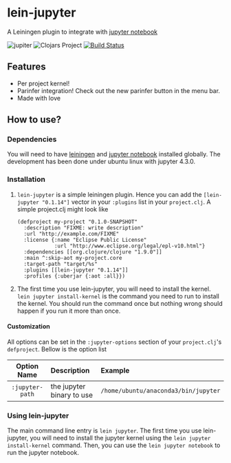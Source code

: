 # lein-jupyter
A Leiningen plugin to integrate with [jupyter notebook](http://jupyter.org/)

![jupiter](https://upload.wikimedia.org/wikipedia/commons/0/0a/Tango_Jupiter.svg)
![Clojars Project](https://img.shields.io/clojars/v/lein-jupyter.svg)
[![Build Status](https://travis-ci.org/didiercrunch/lein-jupyter.svg?branch=master)](https://travis-ci.org/didiercrunch/lein-jupyter)

## Features

* Per project kernel!
* Parinfer integration!  Check out the new parinfer button in the menu bar.
* Made with love



## How to use?

### Dependencies

You will need to have [leiningen](https://leiningen.org/) and
[jupyter notebook](http://jupyter.org/) installed globally.  The development
has been done under ubuntu linux with jupyter 4.3.0.


### Installation



1. `lein-jupyter` is a simple leiningen plugin.  Hence you can add the `[lein-jupyter "0.1.14"]`
    vector in your `:plugins` list in your `project.clj`.  A simple project.clj might look
    like
    
    ```    
    (defproject my-project "0.1.0-SNAPSHOT"
      :description "FIXME: write description"
      :url "http://example.com/FIXME"
      :license {:name "Eclipse Public License"
                :url "http://www.eclipse.org/legal/epl-v10.html"}
      :dependencies [[org.clojure/clojure "1.9.0"]]
      :main ^:skip-aot my-project.core
      :target-path "target/%s"
      :plugins [[lein-jupyter "0.1.14"]]
      :profiles {:uberjar {:aot :all}})
    ```
2.  The first time you use lein-jupyter, you will need to install the kernel.
    `lein jupyter install-kernel` is the command you need to run to install
    the kernel.  You should run the command once but nothing wrong should
    happen if you run it more than once.

#### Customization

All options can be set in the `:jupyter-options` section of your `project.clj`'s
`defproject`.  Bellow is the option list

| Option Name     | Description               | Example                              |
|:---------------:|:--------------------------|:-------------------------------------|
| `:jupyter-path` | the jupyter binary to use | `/home/ubuntu/anaconda3/bin/jupyter` |


### Using lein-jupyter


The main command line entry is `lein jupyter`.  The first time you use lein-jupyter,
you will need to install the jupyter kernel using the `lein jupyter install-kernel`
command.  Then, you can use the `lein jupyter notebook` to run the jupyter notebook.
